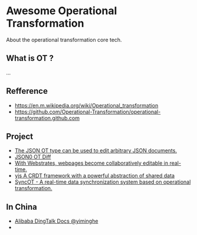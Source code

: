 # Awesome Operational Transformation

About the operational transformation core tech.

## What is OT ?

...

## Refference

- https://en.m.wikipedia.org/wiki/Operational_transformation
- https://github.com/Operational-Transformation/operational-transformation.github.com

## Project

- [The JSON OT type can be used to edit arbitrary JSON documents.](https://github.com/ottypes/json0)
- [JSON0 OT Diff](https://github.com/kbadk/json0-ot-diff)
- [With Webstrates, webpages become collaboratively editable in real-time.](https://github.com/Webstrates/Webstrates)
- [yjs A CRDT framework with a powerful abstraction of shared data](https://github.com/yjs/yjs)
- [SyncOT - A real-time data synchronization system based on operational transformation.](https://github.com/SyncOT/SyncOT)

## In China

- [Alibaba DingTalk Docs @yiminghe](https://github.com/yiminghe)
- 
